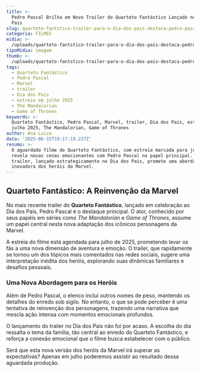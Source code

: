 ```yaml
---
title: >-
  Pedro Pascal Brilha em Novo Trailer do Quarteto Fantástico Lançado no Dia dos
  Pais
slug: quarteto-fantstico-trailer-para-o-dia-dos-pais-destaca-pedro-pascal
categoria: FILMES
midia: >-
  /uploads/quarteto-fantstico-trailer-para-o-dia-dos-pais-destaca-pedro-pascal-thumb.jpg
tipoMidia: imagem
thumb: >-
  /uploads/quarteto-fantstico-trailer-para-o-dia-dos-pais-destaca-pedro-pascal-thumb.jpg
tags:
  - Quarteto Fantástico
  - Pedro Pascal
  - Marvel
  - trailer
  - Dia dos Pais
  - estreia em julho 2025
  - The Mandalorian
  - Game of Thrones
keywords: >-
  Quarteto Fantástico, Pedro Pascal, Marvel, trailer, Dia dos Pais, estreia em
  julho 2025, The Mandalorian, Game of Thrones
author: Ana Luiza
data: '2025-06-15T19:17:19.237Z'
resumo: >-
  O aguardado filme do Quarteto Fantástico, com estreia marcada para julho,
  revela novas cenas emocionantes com Pedro Pascal no papel principal. O
  trailer, lançado estrategicamente no Dia dos Pais, promete uma abordagem
  inovadora dos heróis da Marvel.
---
```


## Quarteto Fantástico: A Reinvenção da Marvel

No mais recente trailer do **Quarteto Fantástico**, lançado em celebração ao Dia dos Pais, Pedro Pascal é o destaque principal. O ator, conhecido por seus papéis em séries como *The Mandalorian* e *Game of Thrones*, assume um papel central nesta nova adaptação dos icônicos personagens da Marvel.

A estreia do filme está agendada para julho de 2025, prometendo levar os fãs a uma nova dimensão de aventura e emoção. O trailer, que rapidamente se tornou um dos tópicos mais comentados nas redes sociais, sugere uma interpretação inédita dos heróis, explorando suas dinâmicas familiares e desafios pessoais.

### Uma Nova Abordagem para os Heróis

Além de Pedro Pascal, o elenco inclui outros nomes de peso, mantendo os detalhes do enredo sob sigilo. No entanto, o que se pode perceber é uma tentativa de reinvenção dos personagens, trazendo uma narrativa que mescla ação intensa com momentos emocionais profundos.

O lançamento do trailer no Dia dos Pais não foi por acaso. A escolha do dia ressalta o tema da família, tão central ao enredo do Quarteto Fantástico, e reforça a conexão emocional que o filme busca estabelecer com o público.

Será que esta nova versão dos heróis da Marvel irá superar as expectativas? Apenas em julho poderemos assistir ao resultado dessa aguardada produção.
